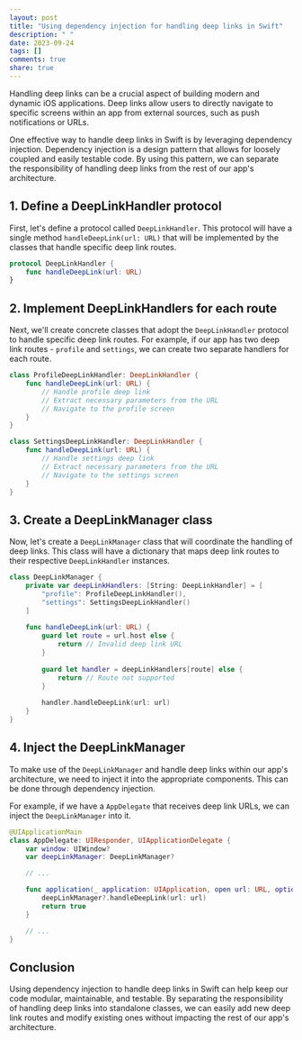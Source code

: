 ```yaml
---
layout: post
title: "Using dependency injection for handling deep links in Swift"
description: " "
date: 2023-09-24
tags: []
comments: true
share: true
---
```


Handling deep links can be a crucial aspect of building modern and dynamic iOS applications. Deep links allow users to directly navigate to specific screens within an app from external sources, such as push notifications or URLs. 

One effective way to handle deep links in Swift is by leveraging dependency injection. Dependency injection is a design pattern that allows for loosely coupled and easily testable code. By using this pattern, we can separate the responsibility of handling deep links from the rest of our app's architecture.

## 1. Define a DeepLinkHandler protocol

First, let's define a protocol called `DeepLinkHandler`. This protocol will have a single method `handleDeepLink(url: URL)` that will be implemented by the classes that handle specific deep link routes.

```swift
protocol DeepLinkHandler {
    func handleDeepLink(url: URL)
}
```

## 2. Implement DeepLinkHandlers for each route

Next, we'll create concrete classes that adopt the `DeepLinkHandler` protocol to handle specific deep link routes. For example, if our app has two deep link routes - `profile` and `settings`, we can create two separate handlers for each route.

```swift
class ProfileDeepLinkHandler: DeepLinkHandler {
    func handleDeepLink(url: URL) {
        // Handle profile deep link
        // Extract necessary parameters from the URL
        // Navigate to the profile screen
    }
}

class SettingsDeepLinkHandler: DeepLinkHandler {
    func handleDeepLink(url: URL) {
        // Handle settings deep link
        // Extract necessary parameters from the URL
        // Navigate to the settings screen
    }
}
```

## 3. Create a DeepLinkManager class

Now, let's create a `DeepLinkManager` class that will coordinate the handling of deep links. This class will have a dictionary that maps deep link routes to their respective `DeepLinkHandler` instances.

```swift
class DeepLinkManager {
    private var deepLinkHandlers: [String: DeepLinkHandler] = [
        "profile": ProfileDeepLinkHandler(),
        "settings": SettingsDeepLinkHandler()
    ]
    
    func handleDeepLink(url: URL) {
        guard let route = url.host else {
            return // Invalid deep link URL
        }
        
        guard let handler = deepLinkHandlers[route] else {
            return // Route not supported
        }
        
        handler.handleDeepLink(url: url)
    }
}
```

## 4. Inject the DeepLinkManager

To make use of the `DeepLinkManager` and handle deep links within our app's architecture, we need to inject it into the appropriate components. This can be done through dependency injection.

For example, if we have a `AppDelegate` that receives deep link URLs, we can inject the `DeepLinkManager` into it.

```swift
@UIApplicationMain
class AppDelegate: UIResponder, UIApplicationDelegate {
    var window: UIWindow?
    var deepLinkManager: DeepLinkManager?

    // ...

    func application(_ application: UIApplication, open url: URL, options: [UIApplication.OpenURLOptionsKey: Any] = [:]) -> Bool {
        deepLinkManager?.handleDeepLink(url: url)
        return true
    }

    // ...
}
```

## Conclusion

Using dependency injection to handle deep links in Swift can help keep our code modular, maintainable, and testable. By separating the responsibility of handling deep links into standalone classes, we can easily add new deep link routes and modify existing ones without impacting the rest of our app's architecture.